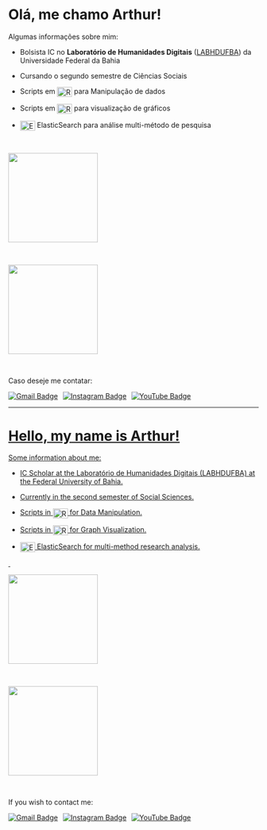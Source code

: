 # Olá, me chamo **Arthur**!

Algumas informações sobre mim:

- Bolsista IC no **Laboratório de Humanidades Digitais** ([LABHDUFBA](https://www.google.com/url?sa=t&source=web&rct=j&opi=89978449&url=https://www.labhd.ufba.br/&ved=2ahUKEwit6r-MpKKGAxUBqZUCHWSdCIkQFnoECBMQAQ&usg=AOvVaw2nQk5YH_WgD74kk0T291Gc)) da Universidade Federal da Bahia

- Cursando o segundo semestre de Ciências Sociais
- <p>Scripts em <img src="https://cdn.jsdelivr.net/gh/devicons/devicon@latest/icons/rstudio/rstudio-original.svg" alt="RStudio Logo" style="vertical-align: middle; height: 20px; width: 30px;"> para Manipulação de dados</p>
- <p>Scripts em <img src="https://cdn.jsdelivr.net/gh/devicons/devicon@latest/icons/rstudio/rstudio-original.svg" alt="RStudio Logo" style="vertical-align: middle; height: 20px; width: 30px;"> para visualização de gráficos</p>
- <img src="https://cdn.jsdelivr.net/gh/devicons/devicon/icons/elasticsearch/elasticsearch-original.svg" alt="Elasticsearch Logo" style="vertical-align: middle; height: 20px; width: 30px;"> ElasticSearch para análise multi-método de pesquisa</p>


<p></p>
<p>&nbsp;</p>
<div align="left">

<a href="https://github.com/tutzlima"> </a>

<img align="center" height="180em" src="https://github-readme-stats.vercel.app/api?username=tutzlima&theme=github_dark&show_icons=true"/>

<p>&nbsp;</p>

<img align="center" height="180em" src="https://github-readme-stats.vercel.app/api/top-langs/?username=tutzlima&theme=github_dark&show_icons=true"/>

</div>

<p></p>

<div>
  <p>&nbsp;</p> <!-- Espaço -->
  <p>Caso deseje me contatar:</p>

<a href="mailto:arthurlimareserva@gmail.com" style="float: left; margin-right: 10px;"> <!-- Gmail -->
    <img src="https://img.shields.io/badge/-Gmail-%23333?style=for-the-badge&logo=gmail&logoColor=white" alt="Gmail Badge">
  </a>
  
<a href="https://www.instagram.com/tutzlima" target="_blank" style="float: left; margin-right: 10px;"> <!-- Instagram -->
    <img src="https://img.shields.io/badge/Instagram-E4405F?style=for-the-badge&logo=instagram&logoColor=white" alt="Instagram Badge">
  </a>
  
<a href="https://youtube.com/@tutzlima?si=bOIhAObWDABOSDTE" target="_blank" style="float: left;"> <!-- Youtube -->
    <img src="https://img.shields.io/badge/YouTube-FF0000?style=for-the-badge&logo=youtube&logoColor=white" alt="YouTube Badge">

</div>

---

# Hello, my name is Arthur!

Some information about me:

- IC Scholar at the Laboratório de Humanidades Digitais (LABHDUFBA) at the Federal University of Bahia.

- Currently in the second semester of Social Sciences.

- Scripts in <img src="https://cdn.jsdelivr.net/gh/devicons/devicon@latest/icons/rstudio/rstudio-original.svg" alt="RStudio Logo" style="vertical-align: middle; height: 20px; width: 30px;"> for Data Manipulation.

- Scripts in <img src="https://cdn.jsdelivr.net/gh/devicons/devicon@latest/icons/rstudio/rstudio-original.svg" alt="RStudio Logo" style="vertical-align: middle; height: 20px; width: 30px;"> for Graph Visualization.

- <img src="https://cdn.jsdelivr.net/gh/devicons/devicon/icons/elasticsearch/elasticsearch-original.svg" alt="Elasticsearch Logo" style="vertical-align: middle; height: 20px; width: 30px;"> ElasticSearch for multi-method research analysis.

<p></p>
<p>&nbsp;</p>
<div align="left">

<a href="https://github.com/tutzlima"> </a>
<img align="center" height="180em" src="https://github-readme-stats.vercel.app/api?username=tutzlima&theme=github_dark&show_icons=true"/>
<p>&nbsp;</p>
<img align="center" height="180em" src="https://github-readme-stats.vercel.app/api/top-langs/?username=tutzlima&theme=github_dark&show_icons=true"/>
</div>
<p></p>
<div>
  <p>&nbsp;</p> <!-- Space -->
  <p>If you wish to contact me:</p>

<a href="mailto:arthurlimareserva@gmail.com" style="float: left; margin-right: 10px;"> <!-- Gmail -->
<img src="https://img.shields.io/badge/-Gmail-%23333?style=for-the-badge&logo=gmail&logoColor=white" alt="Gmail Badge">
</a>

<a href="https://www.instagram.com/tutzlima" target="_blank" style="float: left; margin-right: 10px;"> <!-- Instagram -->
<img src="https://img.shields.io/badge/Instagram-E4405F?style=for-the-badge&logo=instagram&logoColor=white" alt="Instagram Badge">
</a>

<a href="https://youtube.com/@tutzlima?si=bOIhAObWDABOSDTE" target="_blank" style="float: left;"> <!-- Youtube -->
<img src="https://img.shields.io/badge/YouTube-FF0000?style=for-the-badge&logo=youtube&logoColor=white" alt="YouTube Badge">
</div>
